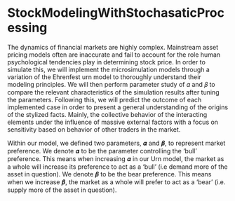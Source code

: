 # StockModelingWithStochasaticProcessing
The dynamics of financial markets are highly complex. Mainstream asset pricing models often are inaccurate and fail to account for the role human psychological tendencies play in determining stock price. In order to simulate this, we will implement the microsimulation models through a variation of the Ehrenfest urn model to thoroughly understand their modeling principles. We will then perform parameter study of  𝛼 and 𝛽 to compare the relevant characteristics of the simulation results after tuning the parameters. Following this, we will predict the outcome of each implemented case in order to present a general understanding of the origins of the stylized facts. Mainly, the collective behavior of the interacting elements under the influence of massive external factors with a focus on sensitivity based on behavior of other traders in the market. 

Within our model, we defined two parameters, 𝜶 and 𝜷, to represent market preference. We denote 𝜶 to be the parameter controlling the ‘bull’ preference. This means when increasing 𝜶 in our Urn model, the market as a whole will increase its preference to act as a ‘bull’ (i.e demand more of the asset in question). We denote 𝜷 to be the bear preference. This means when we increase 𝜷, the market as a whole will prefer to act as a ‘bear’ (i.e. supply more of the asset in question).

